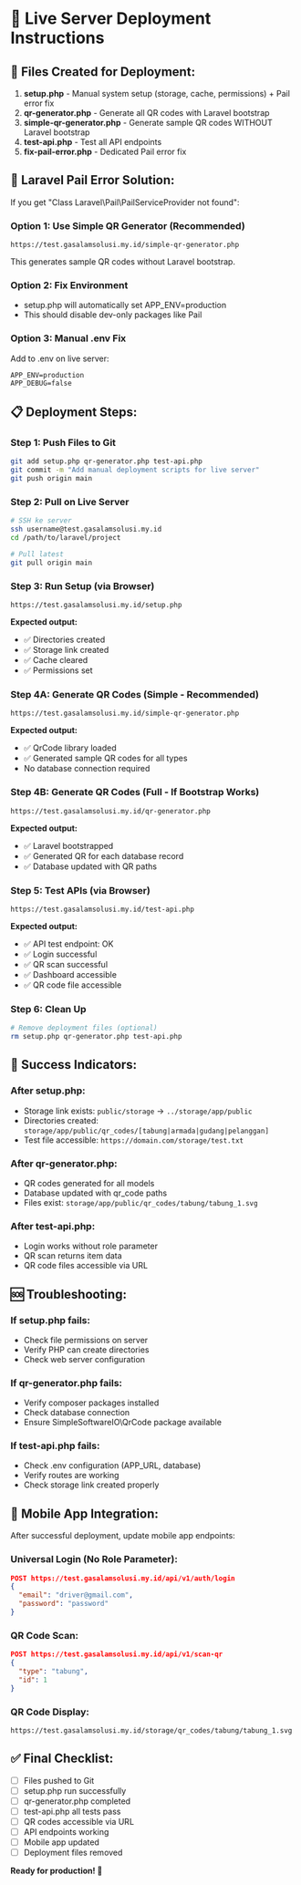 # 🚀 Live Server Deployment Instructions

## 📁 Files Created for Deployment:

1. **setup.php** - Manual system setup (storage, cache, permissions) + Pail error fix
2. **qr-generator.php** - Generate all QR codes with Laravel bootstrap
3. **simple-qr-generator.php** - Generate sample QR codes WITHOUT Laravel bootstrap 
4. **test-api.php** - Test all API endpoints
5. **fix-pail-error.php** - Dedicated Pail error fix

## 🚨 Laravel Pail Error Solution:

If you get "Class Laravel\Pail\PailServiceProvider not found":

### Option 1: Use Simple QR Generator (Recommended)
```
https://test.gasalamsolusi.my.id/simple-qr-generator.php
```
This generates sample QR codes without Laravel bootstrap.

### Option 2: Fix Environment
- setup.php will automatically set APP_ENV=production
- This should disable dev-only packages like Pail

### Option 3: Manual .env Fix
Add to .env on live server:
```
APP_ENV=production
APP_DEBUG=false
```

## 📋 Deployment Steps:

### Step 1: Push Files to Git
```bash
git add setup.php qr-generator.php test-api.php
git commit -m "Add manual deployment scripts for live server"
git push origin main
```

### Step 2: Pull on Live Server
```bash
# SSH ke server
ssh username@test.gasalamsolusi.my.id
cd /path/to/laravel/project

# Pull latest
git pull origin main
```

### Step 3: Run Setup (via Browser)
```
https://test.gasalamsolusi.my.id/setup.php
```
**Expected output:**
- ✅ Directories created
- ✅ Storage link created
- ✅ Cache cleared
- ✅ Permissions set

### Step 4A: Generate QR Codes (Simple - Recommended)
```
https://test.gasalamsolusi.my.id/simple-qr-generator.php
```
**Expected output:**
- ✅ QrCode library loaded
- ✅ Generated sample QR codes for all types
- No database connection required

### Step 4B: Generate QR Codes (Full - If Bootstrap Works)
```
https://test.gasalamsolusi.my.id/qr-generator.php
```
**Expected output:**
- ✅ Laravel bootstrapped
- ✅ Generated QR for each database record
- ✅ Database updated with QR paths

### Step 5: Test APIs (via Browser)
```
https://test.gasalamsolusi.my.id/test-api.php
```
**Expected output:**
- ✅ API test endpoint: OK
- ✅ Login successful
- ✅ QR scan successful
- ✅ Dashboard accessible
- ✅ QR code file accessible

### Step 6: Clean Up
```bash
# Remove deployment files (optional)
rm setup.php qr-generator.php test-api.php
```

## 🎯 Success Indicators:

### After setup.php:
- Storage link exists: `public/storage` → `../storage/app/public`
- Directories created: `storage/app/public/qr_codes/[tabung|armada|gudang|pelanggan]`
- Test file accessible: `https://domain.com/storage/test.txt`

### After qr-generator.php:
- QR codes generated for all models
- Database updated with qr_code paths
- Files exist: `storage/app/public/qr_codes/tabung/tabung_1.svg`

### After test-api.php:
- Login works without role parameter
- QR scan returns item data
- QR code files accessible via URL

## 🆘 Troubleshooting:

### If setup.php fails:
- Check file permissions on server
- Verify PHP can create directories
- Check web server configuration

### If qr-generator.php fails:
- Verify composer packages installed
- Check database connection
- Ensure SimpleSoftwareIO\QrCode package available

### If test-api.php fails:
- Check .env configuration (APP_URL, database)
- Verify routes are working
- Check storage link created properly

## 📱 Mobile App Integration:

After successful deployment, update mobile app endpoints:

### Universal Login (No Role Parameter):
```json
POST https://test.gasalamsolusi.my.id/api/v1/auth/login
{
  "email": "driver@gmail.com", 
  "password": "password"
}
```

### QR Code Scan:
```json
POST https://test.gasalamsolusi.my.id/api/v1/scan-qr
{
  "type": "tabung",
  "id": 1
}
```

### QR Code Display:
```
https://test.gasalamsolusi.my.id/storage/qr_codes/tabung/tabung_1.svg
```

## ✅ Final Checklist:

- [ ] Files pushed to Git
- [ ] setup.php run successfully  
- [ ] qr-generator.php completed
- [ ] test-api.php all tests pass
- [ ] QR codes accessible via URL
- [ ] API endpoints working
- [ ] Mobile app updated
- [ ] Deployment files removed

**Ready for production! 🎉**
